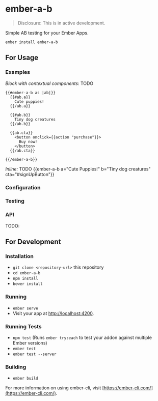 # ember-a-b

> Disclosure: This is in active development.

Simple AB testing for your Ember Apps.

```
ember install ember-a-b
```
## For Usage

### Examples

*Block with contextual components*: TODO
```
{{#ember-a-b as |ab|}}
  {{#ab.a}}
    Cute puppies!
  {{/ab.a}}

  {{#ab.b}}
    Tiny dog creatures
  {{/ab.b}}

  {{ab.cta}} 
    <button onclick={{action "purchase"}}>
      Buy now!
    </button>
  {{/ab.cta}}

{{/ember-a-b}}
```

*Inline:* TODO
{{ember-a-b 
  a="Cute Puppies!"
  b="Tiny dog creatures"
  cta="#signUpButton"}}

### Configuration

### Testing


### API

TODO:

## For Development

### Installation

* `git clone <repository-url>` this repository
* `cd ember-a-b`
* `npm install`
* `bower install`

### Running

* `ember serve`
* Visit your app at [http://localhost:4200](http://localhost:4200).

### Running Tests

* `npm test` (Runs `ember try:each` to test your addon against multiple Ember versions)
* `ember test`
* `ember test --server`

### Building

* `ember build`

For more information on using ember-cli, visit [https://ember-cli.com/](https://ember-cli.com/).
